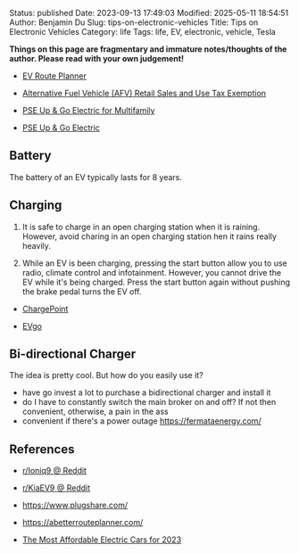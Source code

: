 Status: published
Date: 2023-09-13 17:49:03
Modified: 2025-05-11 18:54:51
Author: Benjamin Du
Slug: tips-on-electronic-vehicles
Title: Tips on Electronic Vehicles
Category: life
Tags: life, EV, electronic, vehicle, Tesla

**Things on this page are fragmentary and immature notes/thoughts of the author. Please read with your own judgement!**


- [EV Route Planner](https://abetterrouteplanner.com/)

- [Alternative Fuel Vehicle (AFV) Retail Sales and Use Tax Exemption](https://afdc.energy.gov/laws/12224)

- [PSE Up & Go Electric for Multifamily](https://www.pse.com/en/pages/electric-cars/multifamily-charging?utm_source=direct&utm_medium=shorturl&utm_campaign=ev-multifamilycharging&sc_camp=2F66BF6AA5144B17CA47DE7EEB4F7311)

- [PSE Up & Go Electric](https://www.pse.com/pages/electric-cars)

## Battery

The battery of an EV typically lasts for 8 years.

## Charging

1. It is safe to charge in an open charging station when it is raining. 
    However, 
    avoid charing in an open charging station hen it rains really heavily. 

2. While an EV is been charging,
    pressing the start button allow you to use radio, climate control and infotainment.
    However,
    you cannot drive the EV while it's being charged. 
    Press the start button again without pushing the brake pedal turns the EV off.

- [ChargePoint](https://www.chargepoint.com/)

- [EVgo](https://account.evgo.com/findCharger)

## Bi-directional Charger

The idea is pretty cool. 
But how do you easily use it? 

- have go invest a lot to purchase a bidirectional charger and install it
- do I have to constantly switch the main broker on and off? If not then convenient, otherwise, a pain in the ass
- convenient if there's a power outage 
https://fermataenergy.com/


## References

- [r/Ioniq9 @ Reddit](https://www.reddit.com/r/Ioniq9/)

- [r/KiaEV9 @ Reddit](https://www.reddit.com/r/KiaEV9/)

- https://www.plugshare.com/

- https://abetterrouteplanner.com/

- [The Most Affordable Electric Cars for 2023](https://www.cnet.com/roadshow/news/the-most-affordable-electric-cars-for-2023/)

